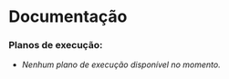 # Documentação

### Planos de execução:










<!-- A lista abaixo será gerada automaticamente -->
- *Nenhum plano de execução disponível no momento.*
